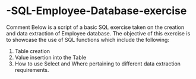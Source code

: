 # -SQL-Employee-Database-exercise

Comment
Below is a script of a basic SQL exercise taken on the creation and data extraction of Employee database. The objective of this exercise is to showcase the use of SQL functions which include the following:
1) Table creation
2) Value insertion into the Table
3) How to use Select and Where pertaining to different data extraction requirements.
